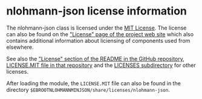 # nlohmann-json license information

The nlohmann-json class is licensed under the
[MIT License](https://json.nlohmann.me/home/license/).
The license can also be found on the 
["License" page of the project web site](https://json.nlohmann.me/home/license/)
which also contains additional information about liciensing of components
used from elsewhere.

See also the
["License" section of the README in the GitHub repository](https://github.com/nlohmann/json#license),
[LICENSE.MIT file in that repository](https://github.com/nlohmann/json/blob/develop/LICENSE.MIT) and
the [LICENSES subdirectory](https://github.com/nlohmann/json/tree/develop/LICENSES)
for other licenses.

After loading the module, the `LICENSE.MIT` file can also be found in the directory
`$EBROOTNLOHMANNMINJSON/share/licenses/nlohmann-json`. 
